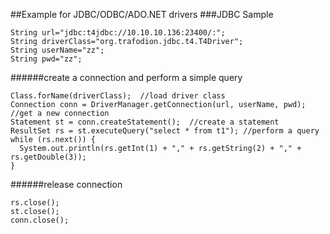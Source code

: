 ##Example for JDBC/ODBC/ADO.NET drivers
###JDBC Sample
```
String url="jdbc:t4jdbc://10.10.10.136:23400/:";    
String driverClass="org.trafodion.jdbc.t4.T4Driver";
String userName="zz";
String pwd="zz";
```
######create a connection and perform a simple query
```
Class.forName(driverClass);  //load driver class
Connection conn = DriverManager.getConnection(url, userName, pwd); //get a new connection
Statement st = conn.createStatement();  //create a statement
ResultSet rs = st.executeQuery("select * from t1"); //perform a query
while (rs.next()) {  
  System.out.println(rs.getInt(1) + "," + rs.getString(2) + "," + rs.getDouble(3));  
}
```
######release connection
```
rs.close();  
st.close();  
conn.close();
```
